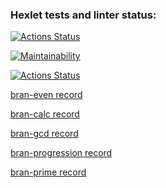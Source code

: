 ### Hexlet tests and linter status:
[![Actions Status](https://github.com/jerrygacket/php-project-lvl1/workflows/hexlet-check/badge.svg)](https://github.com/jerrygacket/php-project-lvl1/actions)

[![Maintainability](https://api.codeclimate.com/v1/badges/a99a88d28ad37a79dbf6/maintainability)](https://codeclimate.com/github/codeclimate/codeclimate/maintainability)

[![Actions Status](https://github.com/jerrygacket/php-project-lvl1/workflows/makefile-ci/badge.svg)](https://github.com/jerrygacket/php-project-lvl1/actions)

[bran-even record](https://asciinema.org/a/ddJcKX8Dpcl7Yp00DywfXCIH8)

[bran-calc record](https://asciinema.org/a/PBXGQAGqPz79QCMryDJVjTbAs)

[bran-gcd record](https://asciinema.org/a/rWq8qANTN9Cpz6x7031ztdUa0)

[bran-progression record](https://asciinema.org/connect/1e1ba3b2-5f70-49dc-9f65-54f3b5071183)

[bran-prime record](https://asciinema.org/a/3Vxa2GwYVMImzOaLm9RX1IRuK)